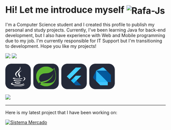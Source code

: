 # Hi! Let me introduce myself <img align="center" alt="Rafa-Js" height="50" width="50" src="https://c.tenor.com/6tAKDRH_qAwAAAAC/tenor.gif">
<p>I'm a Computer Science student and I created this profile to publish my personal and study projects. Currently, I've been learning Java for back-end development, but I also have experience with Web and Mobile programming due to my job. I'm currently responsible for IT Support but I'm transitioning to development. Hope you like my projects!</p>

![](http://github-profile-summary-cards.vercel.app/api/cards/stats?username=venicode&theme=dracula)
![](http://github-profile-summary-cards.vercel.app/api/cards/repos-per-language?username=venicode&theme=dracula)
<div style="display: inline_block">
  <img align="center" height="80" width="80" src="https://github.com/tandpfun/skill-icons/blob/main/icons/Java-Dark.svg">&nbsp
  <img align="center" height="80" width="80" src="https://github.com/tandpfun/skill-icons/blob/main/icons/Spring-Dark.svg">&nbsp
  <img align="center" height="80" width="80" src="https://github.com/tandpfun/skill-icons/blob/main/icons/Flutter-Dark.svg">&nbsp 
  <img align="center" height="80" width="80" src="https://github.com/tandpfun/skill-icons/blob/main/icons/Dart-Dark.svg">&nbsp    
</div>
<br>
 <a href="https://www.linkedin.com/in/venint/" target="_blank"><img src="https://img.shields.io/badge/-LinkedIn-%230077B5?style=for-the-badge&logo=linkedin&logoColor=white" target="_blank"></a><br>
<hr>
<p>Here is my latest project that I have been working on:</p>
<a href="https://github.com/Venicode/sistema-mercado">
  <img src="https://img.shields.io/badge/Java-Retail Software-red?style=for-the-badge&logo=java" alt="Sistema Mercado">
</a>
